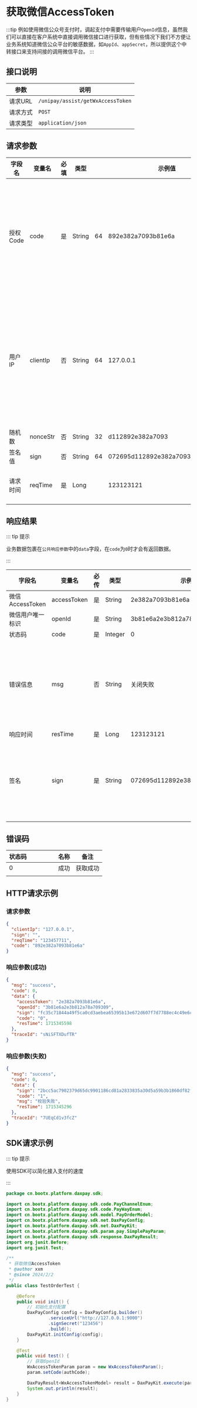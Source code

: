 # 获取微信AccessToken

:::tip
例如使用微信公众号支付时，调起支付中需要传输用户`OpenId`信息，虽然我们可以直接在客户系统中直接调用微信接口进行获取，但有些情况下我们不方便让业务系统知道微信公众平台的敏感数据，如`AppId`、`appSecret`，所以提供这个中转接口来支持间接的调用微信平台。
:::

## 接口说明

| 参数    | 说明                                |
|-------|-----------------------------------|
| 请求URL | `/unipay/assist/getWxAccessToken` |
| 请求方式  | `POST`                            |
| 请求类型  | `application/json`                |

## 请求参数

| 字段名<img width=70/> | 变量名      | 必填 | 类型     |      | 示例值                              | 描述<img width=200/>                |
|--------------------|----------|----|--------|----------------------------------|-----------------------------------|-----------------------------------|
| 授权Code             | code     | 是  | String | 64 | 892e382a7093b81e6a               | 微信授权页面授权成功后回调返回的授权码，用于Oath2认证     |
| 用户IP               | clientIp | 否  | String | 64 | 127.0.0.1                        | 支持V4和V6，部分支付方式要求必填，如调用微信支付方式时Long |
| 随机数                | nonceStr       | 否  | String            |             32   | d112892e382a7093                 ||
| 签名值                | sign     | 否  | String | 64 | 072695d112892e382a7093b81e6a52af |                                   |
| 请求时间               | reqTime  | 是  | Long   |    | 123123121                        | 使用时间戳(秒级)                         |

## 响应结果

::: tip 提示

业务数据包裹在`公共响应参数`中的`data`字段，在`code`为`0`时才会有返回数据。

:::


| 字段名<img width=70/> | 变量名         | 必传 | 类型      | 示例值                              | 描述         |
|--------------------|-------------|----|---------|----------------------------------|------------|
| 微信AccessToken      | accessToken | 是  | String  | 2e382a7093b81e6a                 |            |
| 微信用户唯一标识           | openId      | 是  | String  | 3b81e6a2e3b812a78a709309         |            |
| 状态码                | code        | 是  | Integer | 0                                |            |
| 错误信息               | msg         | 否  | String  | 关闭失败                             | 状态非0时会有返回值 |
| 响应时间               | resTime     | 是  | Long    | 123123121                        |            |
| 签名                 | sign        | 是  | String  | 072695d112892e382a7093b81e6a52af | 对响应内容进行签名  |


## 错误码

| 状态码<img width=70/> | 名称 | 备注   |
|--------------------|----|------|
| 0                  | 成功 | 获取成功 |
|                    |    |      |


## HTTP请求示例

### 请求参数

```json
{
  "clientIp": "127.0.0.1",
  "sign": "",
  "reqTime": "123457711",
  "code": "892e382a7093b81e6a"
}
```

### 响应参数(成功)

```json
{
  "msg": "success",
  "code": 0,
  "data": {
    "accessToken": "2e382a7093b81e6a",
    "openId": "3b81e6a2e3b812a78a709309",
    "sign": "fc35c71844a49f5ca0cd3aebea65395b13e672d607f7d7788ec4c49e6c062849",
    "code": "0",
    "resTime": 1715345598
  },
  "traceId": "sNiSFTXDufTR"
}
```

### 响应参数(失败)

```json
{
  "msg": "success",
  "code": 0,
  "data": {
    "sign": "2bcc5ac7902379d65dc9901186cd81a2833835a30d5a59b3b1860df82f012557",
    "code": "1",
    "msg": "校验失败",
    "resTime": 1715345296
  },
  "traceId": "7UEqCd1v3fcZ"
}
```

## SDK请求示例

::: tip 提示

使用SDK可以简化接入支付的速度

:::

```java
package cn.bootx.platform.daxpay.sdk;

import cn.bootx.platform.daxpay.sdk.code.PayChannelEnum;
import cn.bootx.platform.daxpay.sdk.code.PayWayEnum;
import cn.bootx.platform.daxpay.sdk.model.PayOrderModel;
import cn.bootx.platform.daxpay.sdk.net.DaxPayConfig;
import cn.bootx.platform.daxpay.sdk.net.DaxPayKit;
import cn.bootx.platform.daxpay.sdk.param.pay.SimplePayParam;
import cn.bootx.platform.daxpay.sdk.response.DaxPayResult;
import org.junit.Before;
import org.junit.Test;

/**
 * 获取微信AccessToken
 * @author xxm
 * @since 2024/2/2
 */
public class TestOrderTest {

    @Before
    public void init() {
        // 初始化支付配置
        DaxPayConfig config = DaxPayConfig.builder()
                .serviceUrl("http://127.0.0.1:9000")
                .signSecret("123456")
                .build();
        DaxPayKit.initConfig(config);
    }

    @Test
    public void test() {
        // 获取OpenId
        WxAccessTokenParam param = new WxAccessTokenParam();
        param.setCode(authCode);

        DaxPayResult<WxAccessTokenModel> result = DaxPayKit.execute(param);
        System.out.println(result);
    }
}
```

